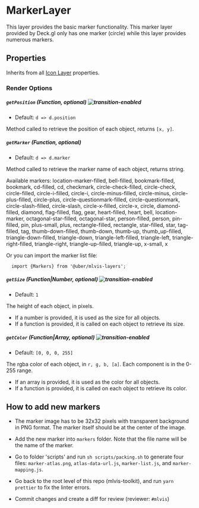 # MarkerLayer

This layer provides the basic marker functionality. This marker layer provided by Deck.gl only has one marker (circle) while this layer provides numerous markers.

## Properties

Inherits from all [Icon Layer](http://deck.gl/#/documentation/deckgl-api-reference/layers/icon-layer) properties.

### Render Options

##### `getPosition` (Function, optional) ![transition-enabled](https://img.shields.io/badge/transition-enabled-green.svg?style=flat-square")

- Default: `d => d.position`

Method called to retrieve the position of each object, returns `[x, y]`.

##### `getMarker` (Function, optional)

- Default: `d => d.marker`

Method called to retrieve the marker name of each object, returns string.

Available markers:
location-marker-filled, bell-filled, bookmark-filled, bookmark, cd-filled, cd, checkmark, circle-check-filled, circle-check, circle-filled, circle-i-filled, circle-i, circle-minus-filled, circle-minus, circle-plus-filled, circle-plus, circle-questionmark-filled, circle-questionmark, circle-slash-filled, circle-slash, circle-x-filled, circle-x, circle, diamond-filled, diamond, flag-filled, flag, gear, heart-filled, heart, bell, location-marker, octagonal-star-filled, octagonal-star, person-filled, person, pin-filled, pin, plus-small, plus, rectangle-filled, rectangle, star-filled, star, tag-filled, tag, thumb-down-filled, thumb-down, thumb-up, thumb_up-filled, triangle-down-filled, triangle-down, triangle-left-filled, triangle-left, triangle-right-filled, triangle-right, triangle-up-filled, triangle-up, x-small, x

Or you can import the marker list file:

```
  import {Markers} from '@uber/mlvis-layers';
```

##### `getSize` (Function|Number, optional) ![transition-enabled](https://img.shields.io/badge/transition-enabled-green.svg?style=flat-square")

- Default: `1`

The height of each object, in pixels.

- If a number is provided, it is used as the size for all objects.
- If a function is provided, it is called on each object to retrieve its size.

##### `getColor` (Function|Array, optional) ![transition-enabled](https://img.shields.io/badge/transition-enabled-green.svg?style=flat-square")

- Default: `[0, 0, 0, 255]`

The rgba color of each object, in `r, g, b, [a]`. Each component is in the 0-255 range.

- If an array is provided, it is used as the color for all objects.
- If a function is provided, it is called on each object to retrieve its color.

## How to add new markers

- The marker image has to be 32x32 pixels with transparent background in PNG format. The marker itself should be at the center of the image.

- Add the new marker into `markers` folder. Note that the file name will be the name of the marker.

- Go to folder 'scripts' and run `sh scripts/packing.sh` to generate four files: `marker-atlas.png`, `atlas-data-url.js`, `marker-list.js`, and `marker-mapping.js`.

- Go back to the root level of this repo (mlvis-toolkit), and run `yarn prettier` to fix the linter errors.

- Commit changes and create a diff for review (reviewer: `#mlvis`)
